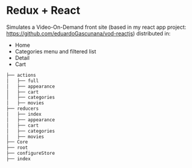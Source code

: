 # Redux + React

Simulates a Video-On-Demand front site (based in my react app project: https://github.com/eduardoGascunana/vod-reactjs) distributed in:
* Home
* Categories menu and filtered list
* Detail
* Cart

```bash
├── actions
│   ├── full
│   ├── appearance
│   ├── cart
│   ├── categories
│   ├── movies
├── reducers
│   ├── index
│   ├── appearance
│   ├── cart
│   ├── categories
│   ├── movies
├── Core
├── root
├── configureStore
├── index
```
